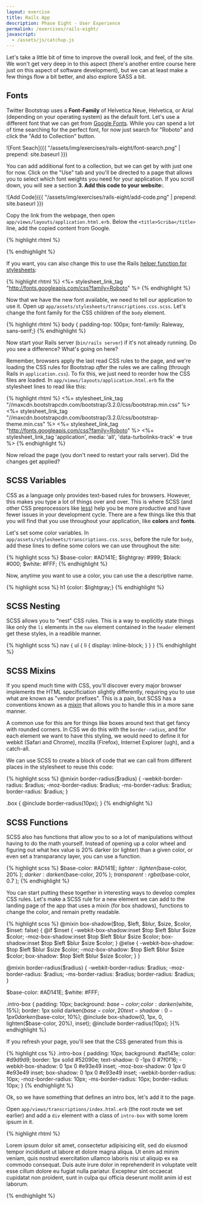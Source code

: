 ```yaml
---
layout: exercise
title: Rails App
description: Phase Eight - User Experience
permalink: /exercises/rails-eight/
javascript:
  - /assets/js/catchup.js
---
```


Let's take a little bit of time to improve the overall look, and feel, of the
site. We won't get very deep in to this aspect (there's another entire course
here just on this aspect of software development), but we can at least make
a few things flow a bit better, and also explore SASS a bit.

## Fonts

Twitter Bootstrap uses a **Font-Family** of Helvetica Neue, Helvetica, or Arial
(depending on your operating system) as the default font. Let's use a different
font that we can get from [Google Fonts][fonts]. While you can spend a lot of
time searching for the perfect font, for now just search for "Roboto" and click
the "Add to Collection" button.

![Font Seach]({{ "/assets/img/exercises/rails-eight/font-search.png" | prepend: site.baseurl  }})

You can add additional font to a collection, but we can get by with just one for
now. Click on the "Use" tab and you'll be directed to a page that allows you to
select which font weights you need for your application. If you scroll down, you
will see a section **3. Add this code to your website:**.

![Add Code]({{ "/assets/img/exercises/rails-eight/add-code.png" | prepend: site.baseurl  }})

Copy the link from the webpage, then open `app/views/layouts/application.html.erb`.
Below the `<title>Scriba</title>` line, add the copied content from Google.

{% highlight rhtml %}
<link href='http://fonts.googleapis.com/css?family=Roboto' rel='stylesheet' type='text/css'>
{% endhighlight %}

If you want, you can also change this to use the Rails [helper function for
stylesheets][stylesheet_link_tag]:

{% highlight rhtml %}
<%= stylesheet_link_tag "http://fonts.googleapis.com/css?family=Roboto" %>
{% endhighlight %}

Now that we have the new font available, we need to tell our application to use
it.  Open up `app/assets/stylesheets/transcriptions.css.scss`. Let's change the
font family for the CSS children of the `body` element.

{% highlight rhtml %}
body { padding-top: 100px; font-family: Raleway, sans-serif;}
{% endhighlight %}

Now start your Rails server (`bin/rails server`) if it's not already running.
Do you see a difference? What's going on here?

Remember, browsers apply the last read CSS rules to the page, and we're loading
the CSS rules for Bootstrap *after* the rules we are calling (through Rails in
`application.css`). To fix this, we just need to reorder how the CSS files are
loaded. In `app/views/layouts/application.html.erb` fix the stylesheet lines to
read like this:

{% highlight rhtml %}
<%= stylesheet_link_tag "//maxcdn.bootstrapcdn.com/bootstrap/3.2.0/css/bootstrap.min.css" %>
<%= stylesheet_link_tag "//maxcdn.bootstrapcdn.com/bootstrap/3.2.0/css/bootstrap-theme.min.css" %>
<%= stylesheet_link_tag "http://fonts.googleapis.com/css?family=Roboto" %>
<%= stylesheet_link_tag 'application', media: 'all', 'data-turbolinks-track' => true %>
{% endhighlight %}

Now reload the page (you don't need to restart your rails server). Did the
changes get applied?

## SCSS Variables

CSS as a language only provides text-based rules for browsers. However, this
makes you type a lot of things over and over. This is where SCSS (and other
CSS preprocessors like [less][less]) help you be more productive and have fewer
issues in your development cycle. There are a few things like this that you
will find that you use throughout your application, like **colors** and
**fonts**.

Let's set some color variables. In `app/assets/stylesheets/transcriptions.css.scss`,
before the rule for `body`, add these lines to define some colors we can use
throughout the site:

{% highlight scss %}
$base-color: #AD141E;
$lightgray: #999;
$black: #000;
$white: #FFF;
{% endhighlight %}

Now, anytime you want to use a color, you can use the a descriptive name.

{% highlight scss %}
h1 {color: $lightgray;}
{% endhighlight %}

## SCSS Nesting

SCSS allows you to "nest" CSS rules. This is a way to explicitly state things
like only the `li` elements in the `nav` element contained in the `header`
element get these styles, in a readible manner.

{% highlight scss %}
nav {
  ul {
    li {
      display: inline-block;
    }
  }
}
{% endhighlight %}

## SCSS Mixins

If you spend much time with CSS, you'll discover every major browser implements
the HTML specificiation slightly differently, requiring you to use what are
known as "vendor prefixes". This is a pain, but SCSS has a conventions known as
a [mixin][mixin] that allows you to handle this in a more sane manner.

A common use for this are for things like boxes around text that get fancy with
rounded corners. In CSS we do this with the `border-radius`, and for each
element we want to have this styling, we would need to define it for webkit
(Safari and Chrome), mozilla (Firefox), Internet Explorer (ugh), and a catch-all.

We can use SCSS to create a block of code that we can call from different places
in the stylesheet to reuse this code:

{% highlight scss %}
@mixin border-radius($radius) {
  -webkit-border-radius: $radius;
  -moz-border-radius: $radius;
  -ms-border-radius: $radius;
  border-radius: $radius;
}

.box {
  @include border-radius(10px);
}
{% endhighlight %}

## SCSS Functions

SCSS also has functions that allow you to so a lot of manipulations without
having to do the math yourself. Instead of opening up a color wheel and
figuring out what hex value is 20% darker (or lighter) than a given color, or
even set a transparancy layer, you can use a function.

{% highlight scss %}
$base-color: #AD141E;
$lighter: lighten($base-color, 20% );
$darker: darken($base-color, 20% );
$transparent: rgba($base-color, 0.7 );
{% endhighlight %}

You can start putting these together in interesting ways to develop complex CSS
rules. Let's make a SCSS rule for a new element we can add to the landing page
of the app that uses a mixin (for box shadows), functions to change the color,
and remain pretty readable.

{% highlight scss %}
@mixin box-shadow($top, $left, $blur, $size, $color, $inset: false) {
  @if $inset {
      -webkit-box-shadow:inset $top $left $blur $size $color;
      -moz-box-shadow:inset $top $left $blur $size $color;
      box-shadow:inset $top $left $blur $size $color;
  } @else {
      -webkit-box-shadow: $top $left $blur $size $color;
      -moz-box-shadow: $top $left $blur $size $color;
      box-shadow: $top $left $blur $size $color;
  }
}

@mixin border-radius($radius) {
  -webkit-border-radius: $radius;
  -moz-border-radius: $radius;
  -ms-border-radius: $radius;
  border-radius: $radius;
}


$base-color: #AD141E;
$white: #FFF;

.intro-box {
  padding: 10px;
  background: $base-color;
  color: darken($white, 15%);
  border: 1px solid darken($base-color, 20%);
  text-shadow: 0 -1px 0 darken($base-color, 10%);
  @include box-shadow(0, 1px, 0, lighten($base-color, 20%), inset);
  @include border-radius(10px);
}{% endhighlight %}

If you refresh your page, you'll see that the CSS generated from this is

{% highlight css %}
.intro-box {
  padding: 10px;
  background: #ad141e;
  color: #d9d9d9;
  border: 1px solid #52090e;
  text-shadow: 0 -1px 0 #7f0f16;
  -webkit-box-shadow: 0 1px 0 #e93e49 inset;
  -moz-box-shadow: 0 1px 0 #e93e49 inset;
  box-shadow: 0 1px 0 #e93e49 inset;
  -webkit-border-radius: 10px;
  -moz-border-radius: 10px;
  -ms-border-radius: 10px;
  border-radius: 10px;
}
{% endhighlight %}

Ok, so we have something that defines an intro box, let's add it to the page.

Open `app/views/transcriptions/index.html.erb` (the root route we set earlier)
and add a `div` element with a class of `intro-box` with some lorem ipsum in
it.

{% highlight rhtml %}
<div class="intro-box">
<p>Lorem ipsum dolor sit amet, consectetur adipisicing elit, sed do eiusmod tempor incididunt ut labore et dolore magna aliqua. Ut enim ad minim veniam, quis nostrud exercitation ullamco laboris nisi ut aliquip ex ea commodo consequat. Duis aute irure dolor in reprehenderit in voluptate velit esse cillum dolore eu fugiat nulla pariatur. Excepteur sint occaecat cupidatat non proident, sunt in culpa qui officia deserunt mollit anim id est laborum.</p>
</div>
{% endhighlight %}



[fonts]: https://www.google.com/fonts
[stylesheet_link_tag]: http://apidock.com/rails/ActionView/Helpers/AssetTagHelper/stylesheet_link_tag
[less]: http://lesscss.org/
[mixin]: http://en.wikipedia.org/wiki/Mixin
